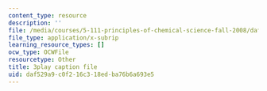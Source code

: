 ```yaml
---
content_type: resource
description: ''
file: /media/courses/5-111-principles-of-chemical-science-fall-2008/daf529a9c0f216c318edba76b6a693e5_l6Bf5ktvM_g.srt
file_type: application/x-subrip
learning_resource_types: []
ocw_type: OCWFile
resourcetype: Other
title: 3play caption file
uid: daf529a9-c0f2-16c3-18ed-ba76b6a693e5
---
```

